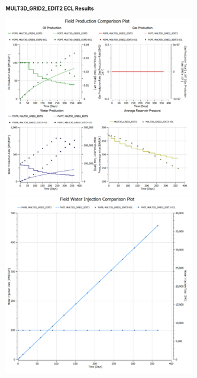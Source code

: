 #### MULT3D_GRID2_EDIT2 ECL Results

![](ECL/MULT3D_GRID2_EDIT2-Field_Production_Comparison_Plot.png)
![](ECL/MULT3D_GRID2_EDIT2-Field_Water_Injection_Comparison_Plot.png)
